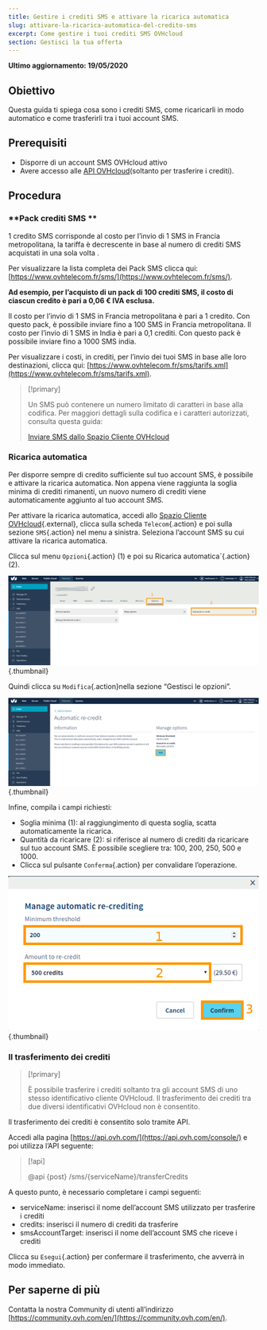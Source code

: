 ```yaml
---
title: Gestire i crediti SMS e attivare la ricarica automatica
slug: attivare-la-ricarica-automatica-del-credito-sms 
excerpt: Come gestire i tuoi crediti SMS OVHcloud
section: Gestisci la tua offerta 
---
```


**Ultimo aggiornamento: 19/05/2020**

## Obiettivo

Questa guida ti spiega cosa sono i crediti SMS, come ricaricarli in modo automatico e come trasferirli tra i tuoi account SMS.

## Prerequisiti

* Disporre di un account SMS OVHcloud attivo
* Avere accesso alle [API OVHcloud](https://api.ovh.com/console/)(soltanto per trasferire i crediti).

## Procedura

### **Pack crediti SMS **

1 credito SMS corrisponde al costo per l’invio di 1 SMS in Francia metropolitana, la tariffa è decrescente in base al numero di crediti SMS acquistati in una sola volta . 

Per visualizzare la lista completa dei Pack SMS clicca qui: [https://www.ovhtelecom.fr/sms/](https://www.ovhtelecom.fr/sms/).

**Ad esempio, per l’acquisto di un pack di 100 crediti SMS, il costo di ciascun credito è pari a 0,06 € IVA esclusa.**

Il costo per l’invio di 1 SMS in Francia metropolitana è pari a 1 credito. Con questo pack, è possibile inviare fino a 100 SMS in Francia metropolitana.
Il costo per l’invio di 1 SMS in India è pari a 0,1 crediti. Con questo pack è possibile inviare fino a 1000 SMS india.

Per visualizzare i costi, in crediti, per l’invio dei tuoi SMS in base alle loro destinazioni, clicca qui: [https://www.ovhtelecom.fr/sms/tarifs.xml](https://www.ovhtelecom.fr/sms/tarifs.xml).

> [!primary]
>
> Un SMS può contenere un numero limitato di caratteri in base alla codifica. Per maggiori dettagli sulla codifica e i caratteri autorizzati, consulta questa guida: 
> 
> [Inviare SMS dallo Spazio Cliente OVHcloud](../inviare_sms_dallo_spazio_cliente/#step--2-scrivi-il-tuo-sms)
>

### **Ricarica automatica**

Per disporre sempre di credito sufficiente sul tuo account SMS, è possibile e attivare la ricarica automatica. Non appena viene raggiunta la soglia minima di crediti rimanenti, un nuovo numero di crediti viene automaticamente aggiunto al tuo account SMS.

Per attivare la ricarica automatica, accedi allo [Spazio Cliente OVHcloud](https://www.ovh.com/auth/?action=gotomanager){.external}, clicca sulla scheda `Telecom`{.action} e poi sulla sezione `SMS`{.action} nel menu a sinistra. Seleziona l’account SMS su cui attivare la ricarica automatica.

Clicca sul menu `Opzioni`{.action} (1) e poi su Ricarica automatica`{.action} (2).

![credit sms](images/smscredit1.png){.thumbnail}

Quindi clicca su `Modifica`{.action}nella sezione “Gestisci le opzioni”.

![credit sms](images/smscredit2.png){.thumbnail}

Infine, compila i campi richiesti:

* Soglia minima (1): al raggiungimento di questa soglia, scatta automaticamente la ricarica.
* Quantità da ricaricare (2): si riferisce al numero di crediti da ricaricare sul tuo account SMS. È possibile scegliere tra: 100, 200, 250, 500 e 1000.
* Clicca sul pulsante `Conferma`{.action} per convalidare l’operazione.

![credit sms](images/smscredit3.png){.thumbnail}

### **Il trasferimento dei crediti**

> [!primary]
>
> È possibile trasferire i crediti soltanto tra gli account SMS di uno stesso identificativo cliente OVHcloud. Il trasferimento dei crediti tra due diversi identificativi OVHcloud non è consentito.
>

Il trasferimento dei crediti è consentito solo tramite API.

Accedi alla pagina [https://api.ovh.com/](https://api.ovh.com/console/) e poi utilizza l’API seguente:

> [!api]
>
> @api {post} /sms/{serviceName}/transferCredits
>

A questo punto, è necessario completare i campi seguenti:

* serviceName: inserisci il nome dell’account SMS utilizzato per trasferire i crediti
* credits: inserisci il numero di crediti da trasferire
* smsAccountTarget: inserisci il nome dell’account SMS che riceve i crediti

Clicca su `Esegui`{.action} per confermare il trasferimento, che avverrà in modo immediato.

## Per saperne di più

Contatta la nostra Community di utenti all’indirizzo [https://community.ovh.com/en/](https://community.ovh.com/en/).

